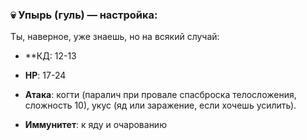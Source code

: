 ### 💀 Упырь (гуль) — настройка:

Ты, наверное, уже знаешь, но на всякий случай:

- **КД: 12-13
    
- **HP**: 17-24
    
- **Атака**: когти (паралич при провале спасброска телосложения, cложность 10), укус (яд или заражение, если хочешь усилить).
    
- **Иммунитет**: к яду и очарованию
    
